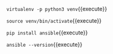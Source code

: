 

`virtualenv -p python3 venv`{{execute}}

`source venv/bin/activate`{{execute}}

`pip install ansible`{{execute}}

`ansible --version`{{execute}}
